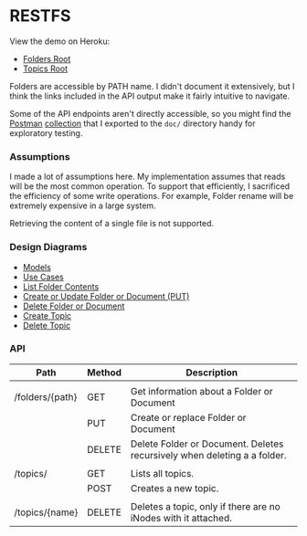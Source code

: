 # RESTFS

View the demo on Heroku:
* [Folders Root](https://restfs.herokuapp.com/folders/)
* [Topics Root](https://restfs.herokuapp.com/topics/)

Folders are accessible by PATH name.  I didn't document it extensively, but I
think the links included in the API output make it fairly intuitive to navigate.

Some of the API endpoints aren't directly accessible, so you might find the
[Postman](https://www.postman.com/) [collection](doc/RESTFS.postman_collection.json)
that I exported to the `doc/` directory handy for exploratory testing.

### Assumptions
I made a lot of assumptions here.  My implementation assumes that
reads will be the most common operation.  To support that efficiently,
I sacrificed the efficiency of some write operations.  For example, Folder
rename will be extremely expensive in a large system.

Retrieving the content of a single file is not supported.

### Design Diagrams
* [Models](https://cloud.smartdraw.com/share.aspx/?pubDocShare=FC8D6C4431063FB314E1BB92781FD728BF0)
* [Use Cases](https://cloud.smartdraw.com/share.aspx/?pubDocShare=F09E5C63519471BE4493FDE741802BE36C2)
* [List Folder Contents](https://cloud.smartdraw.com/share.aspx/?pubDocShare=07115C526A47DF72FBF2C970D88D146CD14)
* [Create or Update Folder or Document (PUT)](https://cloud.smartdraw.com/share.aspx/?pubDocShare=ACA57D5BBAC310025A3CBD3F825563F8E6D)
* [Delete Folder or Document](https://cloud.smartdraw.com/share.aspx/?pubDocShare=749469ABB55182A34B891535222D8F23820)
* [Create Topic](https://cloud.smartdraw.com/share.aspx/?pubDocShare=395BA4F28B17D2FA4E1A27C9D735B35D1E8)
* [Delete Topic](https://cloud.smartdraw.com/share.aspx/?pubDocShare=C1CB11AF4A61B0399B428E5AF67AE329057)

### API

| Path            | Method | Description                                                               |
|-----------------|--------|---------------------------------------------------------------------------|
|                 |        |                                                                           |
| /folders/{path} | GET    | Get information about a Folder or Document                                |
|                 | PUT    | Create or replace Folder or Document                                      |
|                 | DELETE | Delete Folder or Document.  Deletes recursively when deleting a a folder. |
|                 |        |                                                                           |
| /topics/        | GET    | Lists all topics.                                                         |
|                 | POST   | Creates a new topic.                                                      |
|                 |        |                                                                           |
| /topics/{name}  | DELETE | Deletes a topic, only if there are no iNodes with it attached.            |
